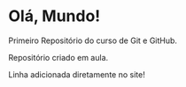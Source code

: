 # Olá, Mundo!
 Primeiro Repositório do curso de Git e GitHub.

 Repositório criado em aula.

Linha adicionada diretamente no site!

